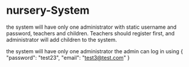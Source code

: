 # nursery-System

the system will have only one administrator with static username and password, teachers and children.
Teachers should register first, and administrator will add children to the system.

the system will have only one administrator
the admin can log in using
{
       "password": "test23",
        "email": "test3@test.com"
}


